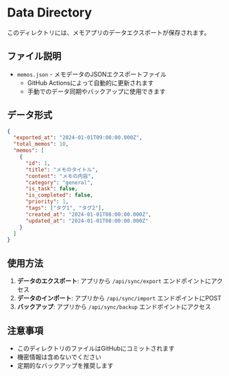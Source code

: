 # Data Directory

このディレクトリには、メモアプリのデータエクスポートが保存されます。

## ファイル説明

- `memos.json` - メモデータのJSONエクスポートファイル
  - GitHub Actionsによって自動的に更新されます
  - 手動でのデータ同期やバックアップに使用できます

## データ形式

```json
{
  "exported_at": "2024-01-01T09:00:00.000Z",
  "total_memos": 10,
  "memos": [
    {
      "id": 1,
      "title": "メモのタイトル",
      "content": "メモの内容",
      "category": "general",
      "is_task": false,
      "is_completed": false,
      "priority": 1,
      "tags": ["タグ1", "タグ2"],
      "created_at": "2024-01-01T08:00:00.000Z",
      "updated_at": "2024-01-01T08:00:00.000Z"
    }
  ]
}
```

## 使用方法

1. **データのエクスポート**: アプリから `/api/sync/export` エンドポイントにアクセス
2. **データのインポート**: アプリから `/api/sync/import` エンドポイントにPOST
3. **バックアップ**: アプリから `/api/sync/backup` エンドポイントにアクセス

## 注意事項

- このディレクトリのファイルはGitHubにコミットされます
- 機密情報は含めないでください
- 定期的なバックアップを推奨します
